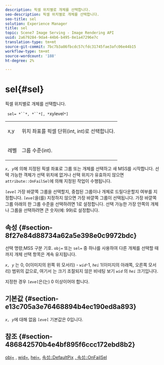 ```yaml
---
description: 픽셀 위치별로 개체를 선택합니다.
seo-description: 픽셀 위치별로 개체를 선택합니다.
seo-title: sel
solution: Experience Manager
title: sel
topic: Scene7 Image Serving - Image Rendering API
uuid: 2a679284-9da4-44b6-b495-8e1a47296e7c
translation-type: tm+mt
source-git-commit: 7bc7b3a86fbcdc57cfdc31745fae3afc06e44b15
workflow-type: tm+mt
source-wordcount: '188'
ht-degree: 2%

---
```



# sel{#sel}

픽셀 위치별로 개체를 선택합니다.

` sel= *``*, *``*[, *`xylevel`*]`

<table id="simpletable_247FF35D791C43D3AB433B8CF49F8C91"> 
 <tr class="strow"> 
  <td class="stentry"> <p> <span class="varname"> x,y  </span> </p> </td> 
  <td class="stentry"> <p>위치 좌표를 픽셀 단위(int, int)로 선택합니다. </p> </td> 
 </tr> 
 <tr class="strow"> 
  <td class="stentry"> <p> <span class="varname"> 레벨 </span> </p> </td> 
  <td class="stentry"> <p>그룹 수준(int). </p> </td> 
 </tr> 
</table>

*`x, y`*&#x200B;에 의해 지정된 픽셀 좌표로 그룹 또는 개체를 선택하고 새 MSS를 시작합니다. 선택 가능한 객체가 선택 위치에 없거나 선택 위치가 유효하지 않으면 `attribute::OnFailSel`에 의해 지정된 작업이 수행됩니다.

*`level`* 가장 바깥쪽 그룹을 선택할지, 중첩된 그룹이나 개체로 드릴다운할지 여부를 지정합니다. *`level`*&#x200B;을(를) 지정하지 않으면 가장 바깥쪽 그룹이 선택됩니다. 가장 바깥쪽 그룹 아래의 한 그룹 수준을 선택하려면 1로 설정합니다. 선택 가능한 가장 안쪽의 개체나 그룹을 선택하려면 큰 숫자(예: 99)로 설정합니다.

## 속성 {#section-8f27e84d88734a62a5e398e0c9972bdc}

선택 명령;MSS 구분 기호. `obj=` 또는 `sel=` 중 하나를 사용하여 다른 개체를 선택할 때까지 개체 선택 항목은 계속 유지됩니다.

*`x, y`* 는 0, 0(이미지의 왼쪽 위 모서리) -  *`wid`*-1,  *`hei`* 1(이미지의 아래쪽, 오른쪽 모서리) 범위의 값으로, 여기서 는 크기 조절되지 않은 비네팅 보기 *`wid`* 의  *`hei`* 크기입니다.

지정한 경우 *`level`*&#x200B;은(는) 0 이상이어야 합니다.

## 기본값 {#section-e13c705a3e76468894b4ec190ed8a893}

*`x, y`*&#x200B;에 대해 없음 *`level`* 기본값은 0입니다.

## 참조 {#section-486842570b4e4bf895f6ccc172ebd8b2}

[obj=](../../../../../ir-api/http-protocol/image-rendering-api-ref/c-ir-http-protocol-ref/c-ir-http-protocol-command-reference/r-ir-obj.md#reference-31e7dac7931b4e0eb3c7589f120a1e6a) ,  [wid=](../../../../../ir-api/http-protocol/image-rendering-api-ref/c-ir-http-protocol-ref/c-ir-http-protocol-command-reference/r-ir-wid.md#reference-b7e691b0624941168c94b2749ae233ec),  [hei=](../../../../../ir-api/http-protocol/image-rendering-api-ref/c-ir-http-protocol-ref/c-ir-http-protocol-command-reference/r-ir-hei.md#reference-1c08f60365a94417a39867c09cac5478),  [속성::DefaultPix](../../../../../ir-api/material-cat/image-rendering-api-ref/c-ir-material-catalog/c-ir-attributes-reference/r-ir-defaultpix.md#reference-102c98f9b5d24d2aaaeb756653fb0e6f)  [, 속성::OnFailSel](../../../../../ir-api/material-cat/image-rendering-api-ref/c-ir-material-catalog/c-ir-attributes-reference/r-ir-onfailsel.md#reference-f95e4a4a3c02412b87a2b0acca8a5513)

